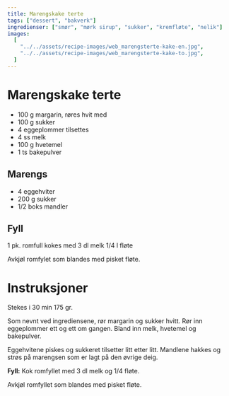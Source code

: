 ```yaml
---
title: Marengskake terte
tags: ["dessert", "bakverk"]
ingredienser: ["smør", "mørk sirup", "sukker", "kremfløte", "nelik"]
images:
  [
    "../../assets/recipe-images/web_marengsterte-kake-en.jpg",
    "../../assets/recipe-images/web_marengsterte-kake-to.jpg",
  ]
---
```


# Marengskake terte

- 100 g margarin, røres hvit med
- 100 g sukker
- 4 eggeplommer tilsettes
- 4 ss melk
- 100 g hvetemel
- 1 ts bakepulver

## Marengs

- 4 eggehviter
- 200 g sukker
- 1/2 boks mandler

## Fyll

1 pk. romfull kokes med 3 dl melk 1/4 l fløte

Avkjøl romfylet som blandes med pisket fløte.

# Instruksjoner

Stekes i 30 min 175 gr.

Som nevnt ved ingrediensene, rør margarin og sukker hvitt. Rør inn eggeplommer ett og ett om gangen. Bland inn melk, hvetemel og bakepulver.

Eggehvitene piskes og sukkeret tilsetter litt etter litt. Mandlene hakkes og strøs på marengsen som er lagt på den øvrige deig.

**Fyll:** Kok romfyllet med 3 dl melk og 1/4 fløte.

Avkjøl romfyllet som blandes med pisket fløte.
